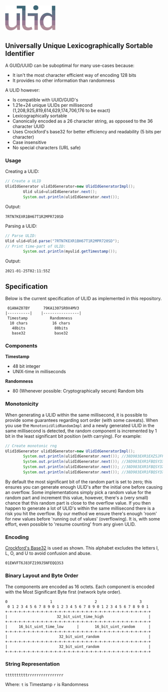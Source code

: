 # <a href='https://github.com/fisenkodv/id-generators/blob/master/src/main/java/net/fisenko/utils/ids/snowflake/README.md'><img src="https://github.com/fisenkodv/id-generators/blob/master/assets/images/ulid/logo.png" height="80px"/></a>

## Universally Unique Lexicographically Sortable Identifier

A GUID/UUID can be suboptimal for many use-cases because:

- It isn't the most character efficient way of encoding 128 bits
- It provides no other information than randomness

A ULID however:

- Is compatible with UUID/GUID's
- 1.21e+24 unique ULIDs per millisecond (1,208,925,819,614,629,174,706,176 to be exact)
- Lexicographically sortable
- Canonically encoded as a 26 character string, as opposed to the 36 character UUID
- Uses Crockford's base32 for better efficiency and readability (5 bits per character)
- Case insensitive
- No special characters (URL safe)

### Usage

Creating a ULID:

```java
// Create a ULID
UlidIdGenerator ulidIdGenerator=new UlidIdGeneratorImpl();
        Ulid ulid=ulidIdGenerator.next();
        System.out.println(ulidIdGenerator.next());
```

Output:

`7RTN7KEXR1BH67T1R2MPR720SD`

Parsing a ULID:

```java
// Parse ULID:
Ulid ulid=Ulid.parse("7RTN7KEXR1BH67T1R2MPR720SD");
// Print time-part of ULID:
        System.out.println(myulid.getTimestamp());
```

Output:

`2021-01-25T02:11:55Z`

## Specification

Below is the current specification of ULID as implemented in this repository.

```
 01AN4Z07BY      79KA1307SR9X4MV3
|----------|    |----------------|
 Timestamp          Randomness
  10 chars           16 chars
   48bits             80bits
   base32             base32
```

### Components

**Timestamp**

- 48 bit integer
- UNIX-time in milliseconds

**Randomness**

- 80 (Whenever possible: Cryptographically secure) Random bits

### Monotonicity

When generating a ULID within the same millisecond, it is possible to provide some guarantees regarding sort order (with some caveats). When you use the `MonotonicUlidRandomImpl`
and a newly generated ULID in the same millisecond is detected, the random component is incremented by 1 bit in the least significant bit position (with carrying). For example:

```java
// Create monotonic rng
UlidIdGenerator ulidIdGenerator=new UlidIdGeneratorImpl();
        System.out.println(ulidIdGenerator.next()); //38D983EXR1EXZSJFPQ7W192JAG
        System.out.println(ulidIdGenerator.next()); //38D983EXR1FBQSY3XQWQ4CJZDT
        System.out.println(ulidIdGenerator.next()); //38D983EXR1FBQSY3XQWQ4CJZDV
        System.out.println(ulidIdGenerator.next()); //38D983EXR1FBQSY3XQWQ4CJZDW
```

By default the most significant bit of the random part is set to zero; this ensures you can generate enough ULID's after the initial one before causing an overflow. Some
implementations simply pick a random value for the random part and increment this value, however, there's a (very small) chance that this random part is close to the overflow
value. If you then happen to generate a lot of ULID's within the same millisecond there is a risk you hit the overflow. By our method we ensure there's enough 'room' for new values
before 'running out of values' (overflowing). It is, with some effort, even possible to 'resume counting' from any given ULID.

### Encoding

[Crockford's Base32](http://www.crockford.com/wrmg/base32.html) is used as shown. This alphabet excludes the letters I, L, O, and U to avoid confusion and abuse.

```
01EWVFT6J83FZ199J5NFEQQ3S3
```

### Binary Layout and Byte Order

The components are encoded as 16 octets. Each component is encoded with the Most Significant Byte first (network byte order).

```
0                   1                   2                   3
 0 1 2 3 4 5 6 7 8 9 0 1 2 3 4 5 6 7 8 9 0 1 2 3 4 5 6 7 8 9 0 1
+-+-+-+-+-+-+-+-+-+-+-+-+-+-+-+-+-+-+-+-+-+-+-+-+-+-+-+-+-+-+-+-+
|                      32_bit_uint_time_high                    |
+-+-+-+-+-+-+-+-+-+-+-+-+-+-+-+-+-+-+-+-+-+-+-+-+-+-+-+-+-+-+-+-+
|     16_bit_uint_time_low      |       16_bit_uint_random      |
+-+-+-+-+-+-+-+-+-+-+-+-+-+-+-+-+-+-+-+-+-+-+-+-+-+-+-+-+-+-+-+-+
|                       32_bit_uint_random                      |
+-+-+-+-+-+-+-+-+-+-+-+-+-+-+-+-+-+-+-+-+-+-+-+-+-+-+-+-+-+-+-+-+
|                       32_bit_uint_random                      |
+-+-+-+-+-+-+-+-+-+-+-+-+-+-+-+-+-+-+-+-+-+-+-+-+-+-+-+-+-+-+-+-+
```

### String Representation

```
ttttttttttrrrrrrrrrrrrrrrr
```

Where:
`t` is Timestamp
`r` is Randomness
